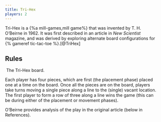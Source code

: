 ```yaml
---
title: Tri-Hex
players: 2
---
```


<p class="lead">
Tri-Hex is a {%a mill-games,mill game%} that was invented by T. H. O’Beirne in
1962. It was first described in an article in <cite>New Scientist</cite>
magazine, and was derived by exploring alternate board configurations for {%
gameref tic-tac-toe %}.[@TriHex]
</p>

## Rules

<Image 
    src="tri-hex.svg"
    noborder=true
    alt="">
The Tri-Hex board.
</Image>

Each player has four pieces, which are first (the placement phase) placed one at
a time on the board. Once all the pieces are on the board, players take turns
moving a single piece along a line to the (single) vacant location. The first
player to form a row of three along a line wins the game (this can be during
either of the placement or movement phases).

O’Beirne provides analysis of the play in the original article (below in References).
